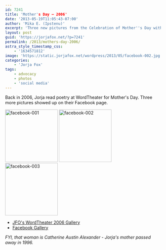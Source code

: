 ```yaml
---
id: 7241
title: 'Mother's Day — 2006'
date: '2013-05-19T11:05:43-07:00'
author: 'Mika E. (Ipstenu)'
excerpt: 'Three new pictures from the Celebration of Mother''s Day with WordTheater - May 14, 2006'
layout: post
guid: 'https://jorjafox.net/?p=7241'
permalink: /2013/mothers-day-2006/
astra_style_timestamp_css:
    - '1634571812'
image: 'https://static.jorjafox.net/wordpress/2013/05/facebook-002.jpg'
categories:
    - 'Jorja Fox'
tags:
    - advocacy
    - photos
    - 'social media'
---
```


Back in 2006, Jorja read poetry at WordTheater for Mother's Day. Three more pictures showed up on their Facebook page.

<a title="facebook-001" href="https://jorjafox.net/gallery/pub/events/20060514-wordtheater/facebook-001.jpg" rel="showcase"><img alt="facebook-001" src="https://jorjafox.net/gallery/zp-core/i.php?a=pub%2Fevents%2F20060514-wordtheater&amp;i=facebook-001.jpg&amp;s=170&amp;cw=170&amp;ch=170&amp;q=75&amp;c=1&amp;t=1&amp;wmk=%21&amp;check=bde606604d6a9f4aee5b643bc60a1ec68241d45f&amp;" width="170" height="170" /></a> <a title="facebook-002" href="https://jorjafox.net/gallery/pub/events/20060514-wordtheater/facebook-002.jpg" rel="showcase"><img alt="facebook-002" src="https://jorjafox.net/gallery/zp-core/i.php?a=pub%2Fevents%2F20060514-wordtheater&amp;i=facebook-002.jpg&amp;s=170&amp;cw=170&amp;ch=170&amp;q=75&amp;c=1&amp;t=1&amp;wmk=%21&amp;check=bde606604d6a9f4aee5b643bc60a1ec68241d45f&amp;" width="170" height="170" /></a> <a title="https://jorjafox.net/gallery/pub/events/20060514-wordtheater/facebook-003.jpg" rel="showcase"><img alt="facebook-003" src="https://jorjafox.net/gallery/zp-core/i.php?a=pub%2Fevents%2F20060514-wordtheater&amp;i=facebook-003.jpg&amp;s=170&amp;cw=170&amp;ch=170&amp;q=75&amp;c=1&amp;t=1&amp;wmk=%21&amp;check=bde606604d6a9f4aee5b643bc60a1ec68241d45f&amp;" width="170" height="170" /></a>
<ul>
	<li><a href="https://jorjafox.net/gallery/pub/events/20060514-wordtheater/">JFO's WordTheater 2006 Gallery</a></li>
	<li><a href="https://www.facebook.com/media/set/?set=a.423197817715801.86054.165014856867433&amp;type=3">Facebook Gallery</a></li>
</ul>
<em>FYI, that woman is Catherine Austin Alexander - Jorja's mother passed away in 1996.</em>
